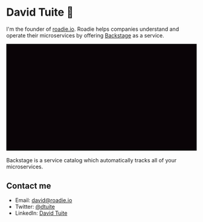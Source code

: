 # David Tuite 👋

I'm the founder of [roadie.io](https://roadie.io). Roadie helps companies understand and operate
their microservices by offering [Backstage](https://github.com/spotify/backstage) as a service.

![Backstage logo exploding into the logos of lots of other developer tools and coming back together](./backstage-explosion.gif)

Backstage is a service catalog which automatically tracks all of your microservices.

## Contact me

- Email: [david@roadie.io](mailto:david@roadie.io)
- Twitter: [@dtuite](https://twitter.com/dtuite)
- LinkedIn: [David Tuite](https://www.linkedin.com/in/davidtuite/)
